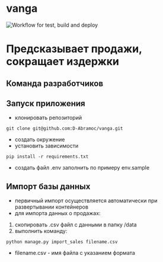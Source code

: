 # vanga

![Workflow for test, build and deploy](https://github.com/D-Abramoc/vanga/actions/workflows/vanga_cicd.yml/badge.svg)

# Предсказывает продажи, сокращает издержки
## Команда разработчиков
## Запуск приложения ##
- клонировать репозиторий
```
git clone git@github.com:D-Abramoc/vanga.git
```
- создать окружение
- установить зависимости
```
pip install -r requirements.txt
```
- создать файл .env заполнить по примеру env.sample
## Импорт базы данных ##
- первичный импорт осуществляется автоматически при развертывании контейнеров
- для импорта данных о продажах:
1) скопировать .csv файл с данными в папку /data
2) выполнить команду:
```
python manage.py import_sales filename.csv
```
- filename.csv - имя файла с указанием формата